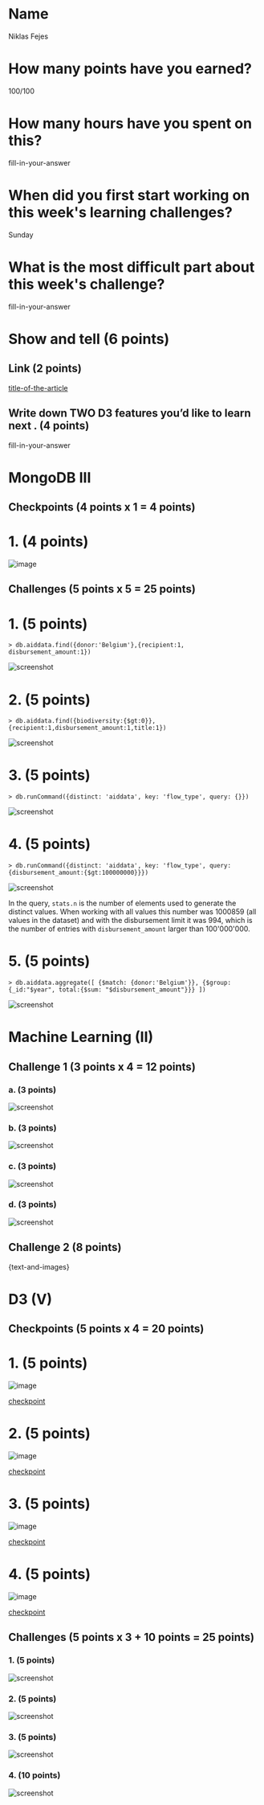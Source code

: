 # Name

Niklas Fejes

# How many points have you earned?

100/100

# How many hours have you spent on this?

fill-in-your-answer

# When did you first start working on this week's learning challenges?

Sunday

# What is the most difficult part about this week's challenge?

fill-in-your-answer

# Show and tell (6 points)

## Link (2 points)

[title-of-the-article](http://link-to-an-interesting-D3-visualization-example)

## Write down TWO D3 features you’d like to learn next . (4 points)

fill-in-your-answer

# MongoDB III

## Checkpoints (4 points x 1 = 4 points)

# 1. (4 points)

![image](screenshots/mongo/checkpoint1.png?raw=true)

## Challenges (5 points x 5 = 25 points)

# 1. (5 points)

`> db.aiddata.find({donor:'Belgium'},{recipient:1, disbursement_amount:1})`

![screenshot](screenshots/mongo/challenge1.png?raw=true)

# 2. (5 points)

`> db.aiddata.find({biodiversity:{$gt:0}},{recipient:1,disbursement_amount:1,title:1})`

![screenshot](screenshots/mongo/challenge2.png?raw=true)

# 3. (5 points)

`> db.runCommand({distinct: 'aiddata', key: 'flow_type', query: {}})`

![screenshot](screenshots/mongo/challenge3.png?raw=true)

# 4. (5 points)

`> db.runCommand({distinct: 'aiddata', key: 'flow_type', query: {disbursement_amount:{$gt:100000000}}})`

![screenshot](screenshots/mongo/challenge4.png?raw=true)

In the query, `stats.n` is the number of elements used to generate the distinct values. When working with all
values this number was 1000859 (all values in the dataset) and with the disbursement limit it was 994, which is
the number of entries with `disbursement_amount` larger than 100'000'000.

# 5. (5 points)

`> db.aiddata.aggregate([ {$match: {donor:'Belgium'}}, {$group: {_id:"$year", total:{$sum: "$disbursement_amount"}}} ])`

![screenshot](screenshots/mongo/challenge5.png?raw=true)

# Machine Learning (II)

## Challenge 1 (3 points x 4 = 12 points)

### a. (3 points)

![screenshot](screenshot.png?raw=true)

### b. (3 points)

![screenshot](screenshot.png?raw=true)

### c. (3 points) 

![screenshot](screenshot.png?raw=true)

### d. (3 points) 

![screenshot](screenshot.png?raw=true)

## Challenge 2 (8 points)

{text-and-images}

# D3 (V)

## Checkpoints (5 points x 4 = 20 points)

# 1. (5 points)

![image](screenshots/d3/checkpoint1.png?raw=true)

[checkpoint](d3/checkpoint1.html)

# 2. (5 points)

![image](screenshots/d3/checkpoint2.png?raw=true)

[checkpoint](d3/checkpoint2.html)

# 3. (5 points)

![image](screenshots/d3/checkpoint3.png?raw=true)

[checkpoint](d3/checkpoint3.html)

# 4. (5 points)

![image](screenshots/d3/checkpoint4.png?raw=true)

[checkpoint](d3/checkpoint4.html)

## Challenges 	(5 points x 3 + 10 points = 25 points)

### 1. (5 points)

![screenshot](screenshots/d3/challenge1.png?raw=true)

### 2. (5 points)

![screenshot](screenshots/d3/challenge2.png?raw=true)

### 3. (5 points)

![screenshot](screenshots/d3/challenge3.png?raw=true)

### 4. (10 points)

![screenshot](screenshots/d3/challenge4.png?raw=true)

